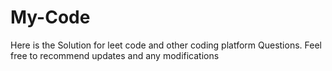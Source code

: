 # My-Code
Here is the Solution for leet code and other coding platform  Questions.
Feel free to recommend updates and any modifications
